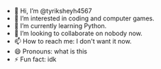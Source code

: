 - 👋 Hi, I’m @tyriksheyh4567
- 👀 I’m interested in coding and computer games.
- 🌱 I’m currently learning Python.
- 💞️ I’m looking to collaborate on nobody now.
- 📫 How to reach me: I don't want it now.
- 😄 Pronouns: what is this
- ⚡ Fun fact: idk

<!---
tyriksheyh4567/tyriksheyh4567 is a ✨ special ✨ repository because its `README.md` (this file) appears on your GitHub profile.
You can click the Preview link to take a look at your changes.
--->
